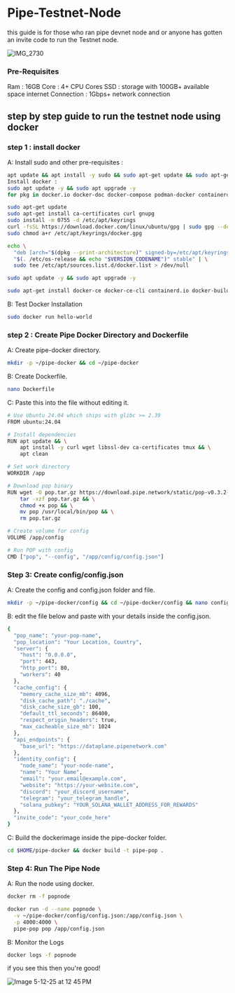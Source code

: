 # Pipe-Testnet-Node

this guide is for those who ran pipe devnet node and or anyone has gotten an invite code to run the Testnet node.

![IMG_2730](https://github.com/user-attachments/assets/e6e5b781-9b73-446a-8d13-e9f3d7b395e1)

### Pre-Requisites 

Ram : 16GB
Core : 4+ CPU Cores
SSD : storage with 100GB+ available space
internet Connection : 1Gbps+ network connection

## step by step guide to run the testnet node using docker

### step 1 : install docker 

A: Install sudo and other pre-requisites :

```bash
apt update && apt install -y sudo && sudo apt-get update && sudo apt-get upgrade -y && sudo apt install curl ufw iptables build-essential git wget lz4 jq make gcc nano automake autoconf tmux htop nvme-cli libgbm1 pkg-config libssl-dev libleveldb-dev tar clang bsdmainutils ncdu unzip libleveldb-dev -y
Install docker :
sudo apt update -y && sudo apt upgrade -y
for pkg in docker.io docker-doc docker-compose podman-docker containerd runc; do sudo apt-get remove $pkg; done

sudo apt-get update
sudo apt-get install ca-certificates curl gnupg
sudo install -m 0755 -d /etc/apt/keyrings
curl -fsSL https://download.docker.com/linux/ubuntu/gpg | sudo gpg --dearmor -o /etc/apt/keyrings/docker.gpg
sudo chmod a+r /etc/apt/keyrings/docker.gpg

echo \
  "deb [arch="$(dpkg --print-architecture)" signed-by=/etc/apt/keyrings/docker.gpg] https://download.docker.com/linux/ubuntu \
  "$(. /etc/os-release && echo "$VERSION_CODENAME")" stable" | \
  sudo tee /etc/apt/sources.list.d/docker.list > /dev/null

sudo apt update -y && sudo apt upgrade -y

sudo apt-get install docker-ce docker-ce-cli containerd.io docker-buildx-plugin docker-compose-plugin
```
B: Test Docker Installation

```bash
sudo docker run hello-world
```


### step 2 : Create Pipe Docker Directory and Dockerfile

A: Create pipe-docker directory.

```bash
mkdir -p ~/pipe-docker && cd ~/pipe-docker
```

B: Create Dockerfile.

```bash
nano Dockerfile
```

C: Paste this into the file without editing it.
```bash
# Use Ubuntu 24.04 which ships with glibc >= 2.39
FROM ubuntu:24.04

# Install dependencies
RUN apt update && \
    apt install -y curl wget libssl-dev ca-certificates tmux && \
    apt clean

# Set work directory
WORKDIR /app

# Download pop binary
RUN wget -O pop.tar.gz https://download.pipe.network/static/pop-v0.3.2-linux-x64.tar.gz && \
    tar -xzf pop.tar.gz && \
    chmod +x pop && \
    mv pop /usr/local/bin/pop && \
    rm pop.tar.gz

# Create volume for config
VOLUME /app/config

# Run POP with config
CMD ["pop", "--config", "/app/config/config.json"]
```

### Step 3: Create config/config.json

A: Create the config and config.json folder and file. 

```bash
mkdir -p ~/pipe-docker/config && cd ~/pipe-docker/config && nano config.json
```

B: edit the file below and paste with your details inside the config.json.  

```bash
{
  "pop_name": "your-pop-name",
  "pop_location": "Your Location, Country",
  "server": {
    "host": "0.0.0.0",
    "port": 443,
    "http_port": 80,
    "workers": 40
  },
  "cache_config": {
    "memory_cache_size_mb": 4096,
    "disk_cache_path": "./cache",
    "disk_cache_size_gb": 100,
    "default_ttl_seconds": 86400,
    "respect_origin_headers": true,
    "max_cacheable_size_mb": 1024
  },
  "api_endpoints": {
    "base_url": "https://dataplane.pipenetwork.com"
  },
  "identity_config": {
    "node_name": "your-node-name",
    "name": "Your Name",
    "email": "your.email@example.com",
    "website": "https://your-website.com",
    "discord": "your_discord_username",
    "telegram": "your_telegram_handle",
    "solana_pubkey": "YOUR_SOLANA_WALLET_ADDRESS_FOR_REWARDS"
  },
  "invite_code": "your_code_here"
}
```
C: Build the dockerimage inside the pipe-docker folder.

```bash
cd $HOME/pipe-docker && docker build -t pipe-pop .
```
### Step 4: Run The Pipe Node

A: Run the node using docker.

```bash
docker rm -f popnode

docker run -d --name popnode \
  -v ~/pipe-docker/config/config.json:/app/config.json \
  -p 4000:4000 \
  pipe-pop pop /app/config.json
```

B: Monitor the Logs

```bash
docker logs -f popnode
```

if you see this then you're good!

![Image 5-12-25 at 12 45 PM](https://github.com/user-attachments/assets/864eb481-dbb9-46ea-9cf9-f065cd3b639e)

